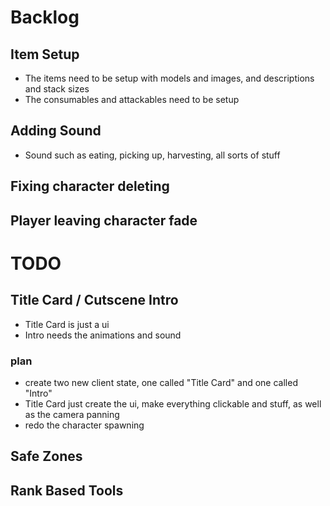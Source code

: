 # Backlog

## Item Setup

- The items need to be setup with models and images, and descriptions and stack sizes
- The consumables and attackables need to be setup

## Adding Sound

- Sound such as eating, picking up, harvesting, all sorts of stuff

## Fixing character deleting

## Player leaving character fade

# TODO

## Title Card / Cutscene Intro

- Title Card is just a ui
- Intro needs the animations and sound

### plan
- create two new client state, one called "Title Card" and one called "Intro"
- Title Card just create the ui, make everything clickable and stuff, as well as the camera panning
- redo the character spawning

## Safe Zones

## Rank Based Tools

